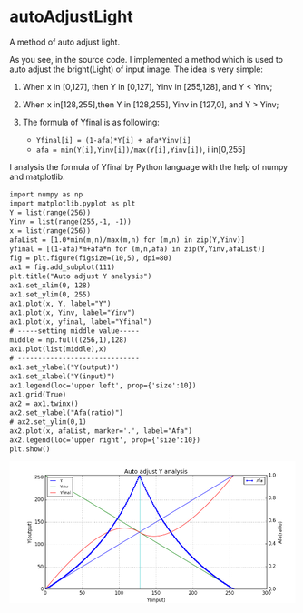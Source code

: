 # autoAdjustLight

A method of auto adjust light.

As you see, in the source code. I implemented a method which is used to auto adjust the bright(Light) of input image. The idea is very simple:

1. When x in [0,127], then Y in [0,127], Yinv in [255,128], and Y < Yinv; 
2. When x in[128,255],then Y in [128,255], Yinv in [127,0], and Y > Yinv;
3. The formula of Yfinal is as following:

    * `Yfinal[i] = (1-afa)*Y[i] + afa*Yinv[i]`
    * `afa = min(Y[i],Yinv[i])/max(Y[i],Yinv[i])`, i in[0,255]

I analysis the formula of Yfinal by Python language with the help of numpy and matplotlib. 


    import numpy as np
    import matplotlib.pyplot as plt
    Y = list(range(256))
    Yinv = list(range(255,-1, -1))
    x = list(range(256))
    afaList = [1.0*min(m,n)/max(m,n) for (m,n) in zip(Y,Yinv)]
    yfinal = [(1-afa)*m+afa*n for (m,n,afa) in zip(Y,Yinv,afaList)]
    fig = plt.figure(figsize=(10,5), dpi=80)
    ax1 = fig.add_subplot(111)
    plt.title("Auto adjust Y analysis")
    ax1.set_xlim(0, 128)
    ax1.set_ylim(0, 255)
    ax1.plot(x, Y, label="Y")
    ax1.plot(x, Yinv, label="Yinv")
    ax1.plot(x, yfinal, label="Yfinal")
    # -----setting middle value-----
    middle = np.full((256,1),128)
    ax1.plot(list(middle),x)
    # ------------------------------
    ax1.set_ylabel("Y(output)")
    ax1.set_xlabel("Y(input)")
    ax1.legend(loc='upper left', prop={'size':10})
    ax1.grid(True)
    ax2 = ax1.twinx()
    ax2.set_ylabel("Afa(ratio)")
    # ax2.set_ylim(0,1)
    ax2.plot(x, afaList, marker='.', label="Afa")
    ax2.legend(loc='upper right', prop={'size':10})
    plt.show()


![AutoAdjustY](./AutoAdjustY.png)
